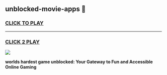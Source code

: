 
## unblocked-movie-apps 👋
<h3>
<a href="https://premium.freeplayer.one?title=unblocked-movie-apps&ref=14F">CLICK TO PLAY</a></h3>
<hr>

<h3>
<a href="https://premium.freeplayer.one?title=unblocked-movie-apps&ref=14F">CLICK 2 PLAY</a>
  
</h3>

<a href="https://premium.freeplayer.one?title=unblocked-movie-apps&ref=12F/"><img src="https://clearcache.store/games.png"></a>


**worlds hardest game unblocked: Your Gateway to Fun and Accessible Online Gaming**
